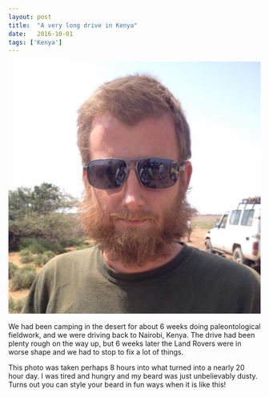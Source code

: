 ```yaml
---
layout: post
title:  "A very long drive in Kenya"
date:   2016-10-01
tags: ['Kenya']
---
```


![barrkenya](/images/barrkenyaface.jpg)

We had been camping in the desert for about 6 weeks doing paleontological fieldwork, and we were driving back to Nairobi, Kenya.
The drive had been plenty rough on the way up, but 6 weeks later the Land Rovers were in worse shape and we had to stop to fix a lot of things. 

This photo was taken perhaps 8 hours into what turned into a nearly 20 hour day.  I was tired and hungry and my beard was just unbelievably dusty.
Turns out you can style your beard in fun ways when it is like this!

